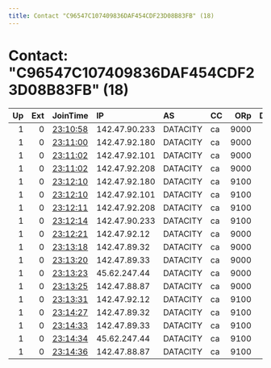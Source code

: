 ```yaml
---
title: Contact "C96547C107409836DAF454CDF23D08B83FB" (18)
---
```


# Contact: "C96547C107409836DAF454CDF23D08B83FB" (18)

|   Up |   Ext | JoinTime                                                                                              | IP            | AS       | CC   |   ORp |   Dirp | OS    | Version   | Nickname    |   eFamMembers |
|-----:|------:|:------------------------------------------------------------------------------------------------------|:--------------|:---------|:-----|------:|-------:|:------|:----------|:------------|--------------:|
|    1 |     0 | [23:10:58](https://nusenu.github.io/OrNetStats/w/relay/A4E0F37BAC3E38F503B42BC19B3C0BFADF8248DD.html) | 142.47.90.233 | DATACITY | ca   |  9000 |      0 | Linux | 0.4.6.9   | amatista233 |            20 |
|    1 |     0 | [23:11:00](https://nusenu.github.io/OrNetStats/w/relay/6AF21ACE616EC712110388B2134CC1A955180227.html) | 142.47.92.180 | DATACITY | ca   |  9000 |      0 | Linux | 0.4.6.9   | amatista180 |            20 |
|    1 |     0 | [23:11:02](https://nusenu.github.io/OrNetStats/w/relay/7282D0E6FB01E2B4BE550CB4EA433AE16DB65C17.html) | 142.47.92.101 | DATACITY | ca   |  9000 |      0 | Linux | 0.4.6.9   | amatista101 |            20 |
|    1 |     0 | [23:11:02](https://nusenu.github.io/OrNetStats/w/relay/DBBA116A7B97E58D8837D467F818270B1503CADC.html) | 142.47.92.208 | DATACITY | ca   |  9000 |      0 | Linux | 0.4.6.9   | amatista208 |            20 |
|    1 |     0 | [23:12:10](https://nusenu.github.io/OrNetStats/w/relay/A227942C424EC58CBCB63580541EF764A8460B03.html) | 142.47.92.180 | DATACITY | ca   |  9100 |      0 | Linux | 0.4.6.9   | amatista180 |            20 |
|    1 |     0 | [23:12:10](https://nusenu.github.io/OrNetStats/w/relay/A44CA851FF0B01D8B76856C3A5140426E7CC5024.html) | 142.47.92.101 | DATACITY | ca   |  9100 |      0 | Linux | 0.4.6.9   | amatista101 |            20 |
|    1 |     0 | [23:12:11](https://nusenu.github.io/OrNetStats/w/relay/FBC2D4967A73C8962ED7769F4F421C5D3EC9B594.html) | 142.47.92.208 | DATACITY | ca   |  9100 |      0 | Linux | 0.4.6.9   | amatista208 |            20 |
|    1 |     0 | [23:12:14](https://nusenu.github.io/OrNetStats/w/relay/E42693F28ECCB5AFBC290371DF275C6FD0657F78.html) | 142.47.90.233 | DATACITY | ca   |  9100 |      0 | Linux | 0.4.6.9   | amatista233 |            20 |
|    1 |     0 | [23:12:21](https://nusenu.github.io/OrNetStats/w/relay/95F9DD417C8A4FA717FC7D370389C345BF12A2EA.html) | 142.47.92.12  | DATACITY | ca   |  9000 |      0 | Linux | 0.4.6.9   | amatista012 |            20 |
|    1 |     0 | [23:13:18](https://nusenu.github.io/OrNetStats/w/relay/D2A06E75132502D4C318BA9F6A44099F485FD4EC.html) | 142.47.89.32  | DATACITY | ca   |  9000 |      0 | Linux | 0.4.6.9   | amatista032 |            20 |
|    1 |     0 | [23:13:20](https://nusenu.github.io/OrNetStats/w/relay/794E6B42020F6F26286DC41B33A90BA1ED0DA710.html) | 142.47.89.33  | DATACITY | ca   |  9000 |      0 | Linux | 0.4.6.9   | amatista033 |            20 |
|    1 |     0 | [23:13:23](https://nusenu.github.io/OrNetStats/w/relay/580A37D555E016CD14AB8C471E6E446FEBC3D804.html) | 45.62.247.44  | DATACITY | ca   |  9000 |      0 | Linux | 0.4.6.9   | amatista044 |            20 |
|    1 |     0 | [23:13:25](https://nusenu.github.io/OrNetStats/w/relay/46D5AA822C1487262387B87348C3EAE6F940BEC9.html) | 142.47.88.87  | DATACITY | ca   |  9000 |      0 | Linux | 0.4.6.9   | amatista087 |            20 |
|    1 |     0 | [23:13:31](https://nusenu.github.io/OrNetStats/w/relay/EEB1C2EC72096E79F5583B74074A16D14D5CD10B.html) | 142.47.92.12  | DATACITY | ca   |  9100 |      0 | Linux | 0.4.6.9   | amatista012 |            20 |
|    1 |     0 | [23:14:27](https://nusenu.github.io/OrNetStats/w/relay/7EECF9ED6303D79871C05669646922E16B23C090.html) | 142.47.89.32  | DATACITY | ca   |  9100 |      0 | Linux | 0.4.6.9   | amatista032 |            20 |
|    1 |     0 | [23:14:33](https://nusenu.github.io/OrNetStats/w/relay/6DA9ECDE07B779B325A5A7275F8038E8F72A083F.html) | 142.47.89.33  | DATACITY | ca   |  9100 |      0 | Linux | 0.4.6.9   | amatista033 |            20 |
|    1 |     0 | [23:14:34](https://nusenu.github.io/OrNetStats/w/relay/EAF570DAEFA4CFEE04FE9AE3747CC9AC70B23A59.html) | 45.62.247.44  | DATACITY | ca   |  9100 |      0 | Linux | 0.4.6.9   | amatista044 |            20 |
|    1 |     0 | [23:14:36](https://nusenu.github.io/OrNetStats/w/relay/18EC7D1CBB8A22AED6A7408FDEDF985AC099C9D4.html) | 142.47.88.87  | DATACITY | ca   |  9100 |      0 | Linux | 0.4.6.9   | amatista087 |            20 |
